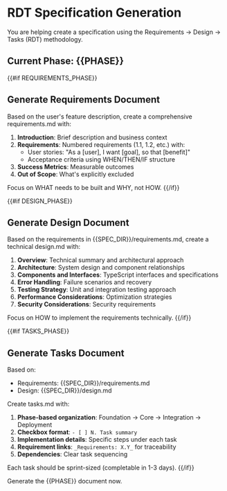 # RDT Specification Generation

You are helping create a specification using the Requirements → Design → Tasks (RDT) methodology.

## Current Phase: {{PHASE}}

{{#if REQUIREMENTS_PHASE}}
## Generate Requirements Document

Based on the user's feature description, create a comprehensive requirements.md with:

1. **Introduction**: Brief description and business context
2. **Requirements**: Numbered requirements (1.1, 1.2, etc.) with:
   - User stories: "As a [user], I want [goal], so that [benefit]"
   - Acceptance criteria using WHEN/THEN/IF structure
3. **Success Metrics**: Measurable outcomes
4. **Out of Scope**: What's explicitly excluded

Focus on WHAT needs to be built and WHY, not HOW.
{{/if}}

{{#if DESIGN_PHASE}}
## Generate Design Document

Based on the requirements in {{SPEC_DIR}}/requirements.md, create a technical design.md with:

1. **Overview**: Technical summary and architectural approach
2. **Architecture**: System design and component relationships
3. **Components and Interfaces**: TypeScript interfaces and specifications
4. **Error Handling**: Failure scenarios and recovery
5. **Testing Strategy**: Unit and integration testing approach
6. **Performance Considerations**: Optimization strategies
7. **Security Considerations**: Security requirements

Focus on HOW to implement the requirements technically.
{{/if}}

{{#if TASKS_PHASE}}
## Generate Tasks Document

Based on:
- Requirements: {{SPEC_DIR}}/requirements.md
- Design: {{SPEC_DIR}}/design.md

Create tasks.md with:

1. **Phase-based organization**: Foundation → Core → Integration → Deployment
2. **Checkbox format**: `- [ ] N. Task summary`
3. **Implementation details**: Specific steps under each task
4. **Requirement links**: `_Requirements: X.Y_` for traceability
5. **Dependencies**: Clear task sequencing

Each task should be sprint-sized (completable in 1-3 days).
{{/if}}

Generate the {{PHASE}} document now.